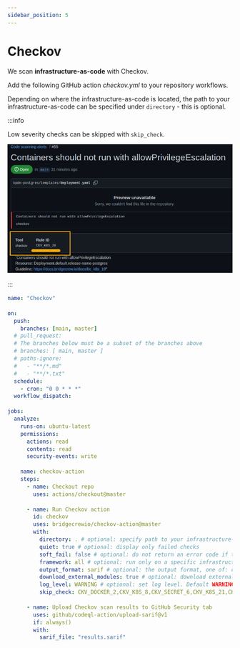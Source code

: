 ```yaml
---
sidebar_position: 5
---
```


# Checkov

We scan **infrastructure-as-code** with Checkov.

Add the following GitHub action _checkov.yml_ to your repository workflows.

Depending on where the infrastructure-as-code is located, the path to your infrastructure-as-code can be specified under `directory` - this is optional.

:::info

Low severity checks can be skipped with `skip_check`.

![checkov-id.png](assets/checkov-id.png)

:::

```yaml
name: "Checkov"

on:
  push:
    branches: [main, master]
  # pull_request:
  # The branches below must be a subset of the branches above
  # branches: [ main, master ]
  # paths-ignore:
  #   - "**/*.md"
  #   - "**/*.txt"
  schedule:
    - cron: "0 0 * * *"
  workflow_dispatch:

jobs:
  analyze:
    runs-on: ubuntu-latest
    permissions:
      actions: read
      contents: read
      security-events: write

    name: checkov-action
    steps:
      - name: Checkout repo
        uses: actions/checkout@master

      - name: Run Checkov action
        id: checkov
        uses: bridgecrewio/checkov-action@master
        with:
          directory: . # optional: specify path to your infrastructure-as-code
          quiet: true # optional: display only failed checks
          soft_fail: false # optional: do not return an error code if there are failed checks
          framework: all # optional: run only on a specific infrastructure {cloudformation,terraform,kubernetes,all}
          output_format: sarif # optional: the output format, one of: cli, json, junitxml, github_failed_only, or sarif. Default: sarif
          download_external_modules: true # optional: download external terraform modules from public git repositories and terraform registry
          log_level: WARNING # optional: set log level. Default WARNING
          skip_check: CKV_DOCKER_2,CKV_K8S_8,CKV_SECRET_6,CKV_K8S_21,CKV_K8S_37,CKV_K8S_28,CKV_K8S_9,CKV_K8S_43,CKV_K8S_15,CKV_K8S_35,CKV_K8S_38,CKV_K8S_22,CKV_K8S_40,CKV_K8S_31 # optional: add low severity checkov rule IDs

      - name: Upload Checkov scan results to GitHub Security tab
        uses: github/codeql-action/upload-sarif@v1
        if: always()
        with:
          sarif_file: "results.sarif"
```
